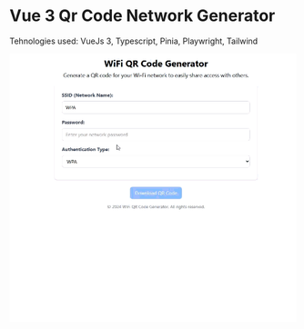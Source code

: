 # Vue 3 Qr Code Network Generator

Tehnologies used: VueJs 3, Typescript, Pinia, Playwright, Tailwind

![Alt text](./src/assets/preview-project.gif)
